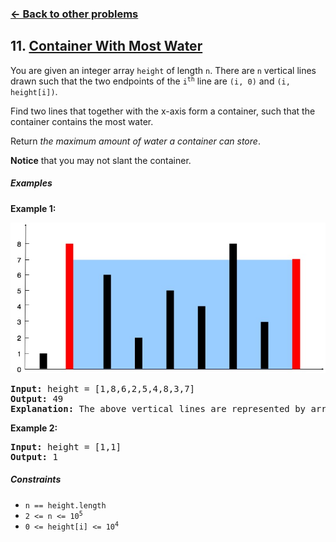 ### [&#8592; Back to other problems](../../README.md)

## 11. [Container With Most Water](https://leetcode.com/problems/container-with-most-water/)

You are given an integer array `height` of length `n`. There are `n` vertical lines drawn such that
the two endpoints of the <code>i<sup>th</sup></code> line are `(i, 0)` and `(i, height[i])`.

Find two lines that together with the x-axis form a container, such that the container contains the
most water.

Return *the maximum amount of water a container can store*.

**Notice** that you may not slant the container.

##### Examples

**Example 1:**

![container with most water example](assets/question_11.jpg "Container With Most Water example")

<pre>
<b>Input:</b> height = [1,8,6,2,5,4,8,3,7]
<b>Output:</b> 49
<b>Explanation:</b> The above vertical lines are represented by array [1,8,6,2,5,4,8,3,7]. In this case, the max area of water (blue section) the container can contain is 49.
</pre>

**Example 2:**

<pre>
<b>Input:</b> height = [1,1]
<b>Output:</b> 1
</pre>

##### Constraints

* <code>n == height.length</code>
* <code>2 <= n <= 10<sup>5</sup></code>
* <code>0 <= height[i] <= 10<sup>4</sup></code>
